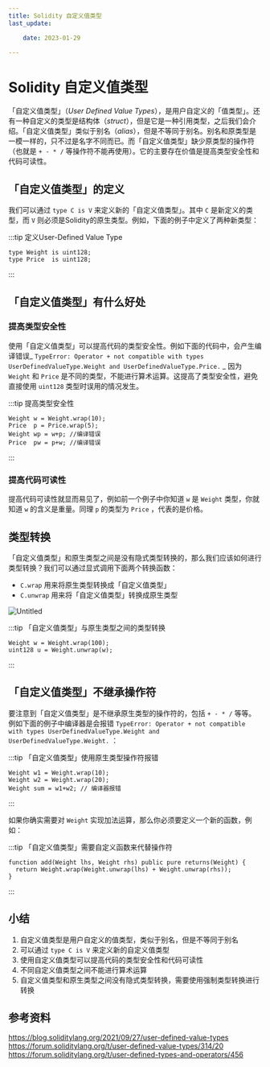```yaml
---
title: Solidity 自定义值类型
last_update:

    date: 2023-01-29

---
```


# Solidity 自定义值类型

「自定义值类型」（*User Defined Value Types*），是用户自定义的「值类型」。还有一种自定义的类型是结构体（*struct*），但是它是一种引用类型，之后我们会介绍。「自定义值类型」类似于别名（*alias*），但是不等同于别名。别名和原类型是一模一样的，只不过是名字不同而已。而「自定义值类型」缺少原类型的操作符（也就是 `+ - * /` 等操作符不能再使用）。它的主要存在价值是提高类型安全性和代码可读性。

## 「自定义值类型」的定义

我们可以通过 `type C is V` 来定义新的「自定义值类型」。其中 `C` 是新定义的类型，而 `V` 则必须是Solidity的原生类型。例如，下面的例子中定义了两种新类型：

:::tip 定义User-Defined Value Type

```solidity
type Weight is uint128;
type Price  is uint128;
```

:::

## 「自定义值类型」有什么好处

### 提高类型安全性

使用「自定义值类型」可以提高代码的类型安全性。例如下面的代码中，会产生编译错误_ `TypeError: Operator + not compatible with types UserDefinedValueType.Weight and UserDefinedValueType.Price.` _ 因为 `Weight` 和 `Price` 是不同的类型，不能进行算术运算。这提高了类型安全性，避免直接使用 `uint128` 类型时误用的情况发生。

:::tip 提高类型安全性

```solidity
Weight w = Weight.wrap(10);
Price  p = Price.wrap(5);
Weight wp = w+p; //编译错误
Price  pw = p+w; //编译错误
```

:::

### 提高代码可读性

提高代码可读性就显而易见了，例如前一个例子中你知道 `w` 是 `Weight` 类型，你就知道 `w` 的含义是重量。同理 `p` 的类型为 `Price` ，代表的是价格。

## 类型转换

「自定义值类型」和原生类型之间是没有隐式类型转换的，那么我们应该如何进行类型转换？我们可以通过显式调用下面两个转换函数：

* `C.wrap`    用来将原生类型转换成「自定义值类型」
* `C.unwrap` 用来将「自定义值类型」转换成原生类型

![Untitled](assets/user-defined-types/Untitled.png)

:::tip 「自定义值类型」与原生类型之间的类型转换

```solidity
Weight w = Weight.wrap(100);
uint128 u = Weight.unwrap(w);
```

:::

## 「自定义值类型」不继承操作符

要注意到「自定义值类型」是不继承原生类型的操作符的，包括 `+ - * /` 等等。例如下面的例子中编译器是会报错 `TypeError: Operator + not compatible with types UserDefinedValueType.Weight and UserDefinedValueType.Weight.` ：

:::tip 「自定义值类型」使用原生类型操作符报错

```solidity
Weight w1 = Weight.wrap(10);
Weight w2 = Weight.wrap(20);
Weight sum = w1+w2; // 编译器报错
```

:::

如果你确实需要对 `Weight` 实现加法运算，那么你必须要定义一个新的函数，例如：

:::tip 「自定义值类型」需要自定义函数来代替操作符

```solidity
function add(Weight lhs, Weight rhs) public pure returns(Weight) {
  return Weight.wrap(Weight.unwrap(lhs) + Weight.unwrap(rhs));
}
```

:::

## 小结

1. 自定义值类型是用户自定义的值类型，类似于别名，但是不等同于别名
2. 可以通过 `type C is V` 来定义新的自定义值类型
3. 使用自定义值类型可以提高代码的类型安全性和代码可读性
4. 不同自定义值类型之间不能进行算术运算
5. 自定义值类型和原生类型之间没有隐式类型转换，需要使用强制类型转换进行转换

## 参考资料

https://blog.soliditylang.org/2021/09/27/user-defined-value-types
https://forum.soliditylang.org/t/user-defined-value-types/314/20
https://forum.soliditylang.org/t/user-defined-types-and-operators/456
